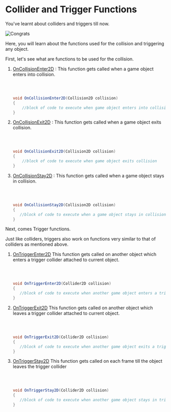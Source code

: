 # Collider and Trigger Functions

You've learnt about colliders and triggers till now. 

![Congrats](https://media.giphy.com/media/3oz8xAFtqoOUUrsh7W/giphy.gif)

Here, you will learn about the functions used for the collision and triggering any object. 


First, let's see what are functions to be used for the collision.

1. [OnCollisionEnter2D](https://docs.unity3d.com/ScriptReference/MonoBehaviour.OnCollisionEnter2D.html) : This function gets called when a game object enters into collision.

    </br>

    ```cs
    
    void OnCollisionEnter2D(Collision2D collision)
    {
        //block of code to execute when game object enters into collision
    }

    ```
    
2. [OnCollisionExit2D](https://docs.unity3d.com/ScriptReference/MonoBehaviour.OnCollisionExit2D.html) : This function gets called when a game object exits collision.

    </br>

    ```cs
    
    void OnCollisionExit2D(Collision2D collision)
    {
        //block of code to execute when game object exits collision
    }

    ```
    
3. [OnCollisionStay2D](https://docs.unity3d.com/ScriptReference/MonoBehaviour.OnCollisionStay2D.html) : This function gets called when a game object stays in collision.

    </br>

     ```cs
    
    void OnCollisionStay2D(Collision2D collision)
    {
        //block of code to execute when a game object stays in collision
    }

    ```



Next, comes Trigger functions.

Just like colliders, triggers also work on functions very similar to that of colliders as mentioned above.

1. [OnTriggerEnter2D](https://docs.unity3d.com/ScriptReference/MonoBehaviour.OnTriggerEnter2D.html) This function gets called on another object which enters a trigger collider attached to current object.

    </br>

     ```cs
    
    void OnTriggerEnter2D(Collider2D collision)
    {
        //block of code to execute when another game object enters a trigger collider.
    }

    ```

2. [OnTriggerExit2D](https://docs.unity3d.com/ScriptReference/MonoBehaviour.OnTriggerExit2D.html) This function gets called on another object which leaves a trigger collider attached to current object.

    </br>

     ```cs
    
    void OnTriggerExit2D(Collider2D collision)
    {
        //block of code to execute when another game object exits a trigger collider.
    }

    ```

3. [OnTriggerStay2D](https://docs.unity3d.com/ScriptReference/MonoBehaviour.OnTriggerStay2D.html) This function gets called on each frame till the object leaves the trigger collider

    </br>

     ```cs
    
    void OnTriggerStay2D(Collider2D collision)
    {
        //block of code to execute when another game object stays in trigger collider.
    }

    ```
